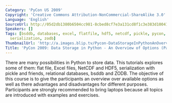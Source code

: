 ```yaml
---
Category: 'PyCon US 2009'
Copyright: 'Creative Commons Attribution-NonCommercial-ShareAlike 3.0'
Language: 'English'
SourceUrl: http://05d2db1380b6504cc981-8cbed8cf7e3a131cd8f1c3e383d10041.r93.cf2.rackcdn.com/pycon-us-2009/190_pycon-2009-data-storage-in-python-an-overview-of-options-part-1-of-3.mp4
Speakers: []
Tags: [bsddb, databases, excel, flatfile, hdf5, netcdf, pickle, pycon, pycon2009,
  serialization, zodb]
ThumbnailUrl: 'http://a.images.blip.tv/Pycon-DataStorageInPythonAnOverviewOfOptionsPart001373-556.jpg'
Title: 'PyCon 2009: Data Storage in Python - An Overview of Options (Part 1 of 3)'
---
```

  
There are many possibilities in Python to store data. This tutorials explores
some of them: flat file, Excel files, NetCDF and HDF5, serialization with
pickle and friends, relational databases, bsddb and ZODB. The objective of
this course is to give the participants an overview over available options as
well as there advantages and disadvantages for different purposes.
Participants are strongly recommended to bring laptops because all topics are
introduced with examples and exercises.
